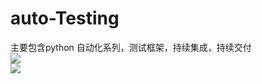 # auto-Testing
主要包含python 自动化系列，测试框架，持续集成，持续交付<br>
![](https://img.shields.io/badge/python-brightgreen.svg)<br>
![](https://img.shields.io/badge/blog-@champyin-yellow.svg?style=flat)<br>
